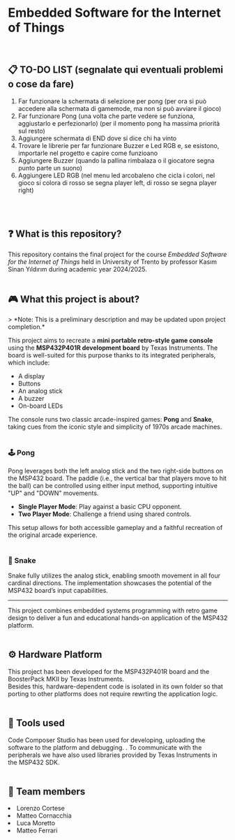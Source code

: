 # Embedded Software for the Internet of Things
<br>

<h2>📋 TO-DO LIST (segnalate qui eventuali problemi o cose da fare)</h2>
<ol>
  <li>Far funzionare la schermata di selezione per pong (per ora si può accedere alla schermata di gamemode, ma non si può avviare il gioco)</li>
  <li>Far funzionare Pong (una volta che parte vedere se funziona, aggiustarlo e perfezionarlo) (per il momento pong ha massima priorità sul resto) </li>
  <li>Aggiungere schermata di END dove si dice chi ha vinto </li>
  <li>Trovare le librerie per far funzionare Buzzer e Led RGB e, se esistono, importarle nel progetto e capire come funzioano</li>
  <li>Aggiungere Buzzer (quando la pallina rimbalaza o il giocatore segna punto parte un suono)</li>
  <li>Aggiungere LED RGB (nel menu led arcobaleno che cicla i colori, nel gioco si colora di rosso se segna player left, di rosso se segna player right)</li>
</ol>
<br>
<br>

<h2>❓ What is this repository?</h2>
This repository contains the final project for the course <em>Embedded Software for the Internet of Things</em>  held in University of Trento by professor Kasım Sinan Yıldırım during academic year 2024/2025.
<br>
<br>

<h2> 🎮 What this project is about?</h2>
> *Note: This is a preliminary description and may be updated upon project completion.*

This project aims to recreate a **mini portable retro-style game console** using the **MSP432P401R development board** by Texas Instruments. The board is well-suited for this purpose thanks to its integrated peripherals, which include:

- A display
- Buttons
- An analog stick
- A buzzer
- On-board LEDs

The console runs two classic arcade-inspired games: **Pong** and **Snake**, taking cues from the iconic style and simplicity of 1970s arcade machines.
<br>
<br>

### 🕹️ Pong
Pong leverages both the left analog stick and the two right-side buttons on the MSP432 board. The paddle (i.e., the vertical bar that players move to hit the ball) can be controlled using either input method, supporting intuitive "UP" and "DOWN" movements.

- **Single Player Mode**: Play against a basic CPU opponent.
- **Two Player Mode**: Challenge a friend using shared controls.

This setup allows for both accessible gameplay and a faithful recreation of the original arcade experience.
<br>
<br>

### 🐍 Snake
Snake fully utilizes the analog stick, enabling smooth movement in all four cardinal directions. The implementation showcases the potential of the MSP432 board’s input capabilities.

---

This project combines embedded systems programming with retro game design to deliver a fun and educational hands-on application of the MSP432 platform.
<br>
<br>

<h2>⚙️ Hardware Platform </h2>
This project has been developed for the MSP432P401R board and the BoosterPack MKII by Texas Instruments.<br>
Besides this, hardware-dependent code is isolated in its own folder so that porting to other platforms does not require rewrting the application logic.
<br>
<br>

<h2>🔧 Tools used </h2>
Code Composer Studio has been used for developing, uploading the software to the platform and debugging. .
To communicate with the peripherals we have also used libraries provided by Texas Instruments in the MSP432 SDK.
<br>
<br>

<h2>👤 Team members </h2>
<ui>
<li>Lorenzo Cortese</li>
<li>Matteo Cornacchia</li>
<li>Luca Moretto</li>
<li>Matteo Ferrari</li>

